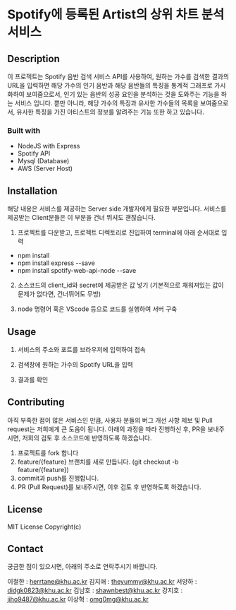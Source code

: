 # Spotify에 등록된 Artist의 상위 차트 분석 서비스

## Description

이 프로젝트는 Spotify 음반 검색 서비스 API를 사용하여, 원하는 가수를 검색한 결과의 URL을 입력하면 해당 가수의 인기 음반과 해당 음반들의 특징을 통계적 그래프로 가시화하여 보여줌으로서, 인기 있는 음반의 성공 요인을 분석하는 것을 도와주는 기능을 하는 서비스 입니다. 뿐만 아니라, 해당 가수의 특징과 유사한 가수들의 목록을 보여줌으로서, 유사한 특징을 가진 아티스트의 정보를 알려주는 기능 또한 하고 있습니다.

### Built with

- NodeJS with Express
- Spotify API
- Mysql (Database)
- AWS (Server Host)

## Installation

해당 내용은 서비스를 제공하는 Server side 개발자에게 필요한 부분입니다. 서비스를 제공받는 Client분들은 이 부분을 건너 뛰셔도 괜찮습니다.

1. 프로젝트를 다운받고, 프로젝트 디렉토리로 진입하여 terminal에 아래 순서대로 입력
  - npm install
  - npm install express --save
  - npm install spotify-web-api-node --save
  
2. 소스코드의 client_id와 secret에 제공받은 값 넣기 (기본적으로 채워져있는 값이 문제가 없다면, 건너뛰어도 무방)

3. node 명령어 혹은 VScode 등으로 코드를 실행하여 서버 구축

## Usage

1. 서비스의 주소와 포트를 브라우저에 입력하여 접속

2. 검색창에 원하는 가수의 Spotify URL을 입력

3. 결과를 확인

## Contributing

아직 부족한 점이 많은 서비스인 만큼, 사용자 분들의 버그 개선 사항 제보 및 Pull request는 저희에게 큰 도움이 됩니다. 아래의 과정을 따라 진행하신 후, PR을 보내주시면, 저희의 검토 후 소스코드에 반영하도록 하겠습니다.

1. 프로젝트를 fork 합니다
2. feature/{feature} 브랜치를 새로 만듭니다.  (git checkout -b feature/{feature})
3. commit과 push를 진행합니다.
4. PR (Pull Request)를 보내주시면, 이후 검토 후 반영하도록 하겠습니다.

## License

MIT License Copyright(c)

## Contact

궁금한 점이 있으시면, 아래의 주소로 연락주시기 바랍니다.

이철한 : herrtane@khu.ac.kr
김지애 : theyummy@khu.ac.kr
서양하 : didgk0823@khu.ac.kr
김남호 : shawnbest@khu.ac.kr
강지호 : jiho9487@khu.ac.kr
이상혁 : omg0mg@khu.ac.kr